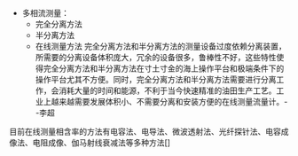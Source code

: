 - 多相流测量：
  - 完全分离方法
  - 半分离方法
  - 在线测量方法
完全分离方法和半分离方法的测量设备过度依赖分离装置，所需要的分离设备体积庞大，冗余的设备很多，鲁棒性不好，这些特性使得完全分离方法和半分离方法在寸土寸金的海上操作平台和极端条件下的操作平台尤其不方便。同时，完全分离方法和半分离方法需要进行分离工作，会消耗大量的时间和能源，不利于当今快速精准的油田生产工艺。工业上越来越需要发展体积小、不需要分离和安装方便的在线测量流量计。--李超

目前在线测量相含率的方法有电容法、电导法、微波透射法、光纤探针法、电容成像法、电阻成像、伽马射线衰减法等多种方法[]